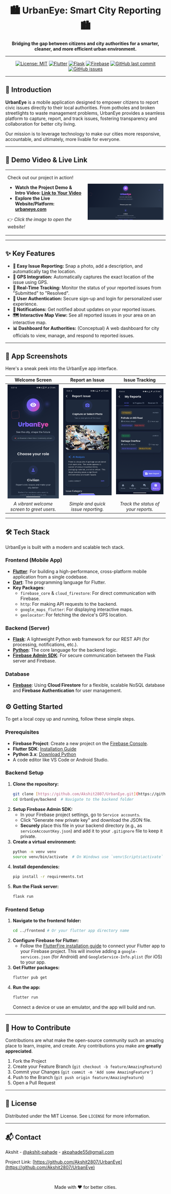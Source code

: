 <div align="center">

  <br />
  <br />

  <!-- You can add a logo here if you have one -->
  <!-- <img src="URL_TO_YOUR_LOGO" alt="UrbanEye Logo" width="200"/> -->

  # 🏙️ UrbanEye: Smart City Reporting 🏙️

  **Bridging the gap between citizens and city authorities for a smarter, cleaner, and more efficient urban environment.**

  ---

  <!-- Badges -->
  <p>
    <a href="#"><img alt="License: MIT" src="https://img.shields.io/badge/License-MIT-yellow.svg"/></a>
    <a href="#"><img alt="Flutter" src="https://img.shields.io/badge/Frontend-Flutter-blue.svg?logo=flutter"/></a>
    <a href="#"><img alt="Flask" src="https://img.shields.io/badge/Backend-Flask-black.svg?logo=flask"/></a>
    <a href="#"><img alt="Firebase" src="https://img.shields.io/badge/Database-Firebase-orange.svg?logo=firebase"/></a>
    <a href="#"><img alt="GitHub last commit" src="https://img.shields.io/github/last-commit/Akshit2807/UrbanEye.svg"/></a>
    <a href="#"><img alt="GitHub issues" src="https://img.shields.io/github/issues/Akshit2807/UrbanEye.svg"/></a>
  </p>
</div>

---

## 🚀 Introduction

**UrbanEye** is a mobile application designed to empower citizens to report civic issues directly to their local authorities. From potholes and broken streetlights to waste management problems, UrbanEye provides a seamless platform to capture, report, and track issues, fostering transparency and collaboration for better city living.

Our mission is to leverage technology to make our cities more responsive, accountable, and ultimately, more livable for everyone.

---

## 🎥 Demo Video & Live Link

<table>
<tr>
<td width="50%" valign="top">

Check out our project in action!

- **Watch the Project Demo & Intro Video:** [**Link to Your Video**](https://youtu.be/1qoraqzspt4)  
- **Explore the Live Website/Platform:** [**urbaneye.com**](https://urban-eye-jfcf-3a9x5uwfu-akpahade55-9707s-projects.vercel.app/)

👉 *Click the image to open the website!*

</td>
<td width="50%">

<a href="https://urban-eye-jfcf-3a9x5uwfu-akpahade55-9707s-projects.vercel.app/">
  <img src="https://github.com/Akshit2807/UrbanEye/blob/main/demo/UE-website.png?raw=true" width="100%"/>
</a>

</td>
</tr>
</table>



---

## ✨ Key Features

* **📸 Easy Issue Reporting:** Snap a photo, add a description, and automatically tag the location.
* **📍 GPS Integration:** Automatically captures the exact location of the issue using GPS.
* **🚦 Real-Time Tracking:** Monitor the status of your reported issues from "Submitted" to "Resolved".
* **👤 User Authentication:** Secure sign-up and login for personalized user experience.
* **💬 Notifications:** Get notified about updates on your reported issues.
* **🗺️ Interactive Map View:** See all reported issues in your area on an interactive map.
* **📊 Dashboard for Authorities:** (Conceptual) A web dashboard for city officials to view, manage, and respond to reported issues.

---

## 📱 App Screenshots

Here's a sneak peek into the UrbanEye app interface.

| Welcome Screen | Report an Issue | Issue Tracking |
| :---: | :---: | :---: |
| <a href="https://youtu.be/1qoraqzspt4" target="_blank"><img src="https://github.com/Akshit2807/UrbanEye/blob/main/demo/UE-demo-1.jpg" alt="Welcome Screen" width="250"></a> | <a href="https://youtu.be/1qoraqzspt4" target="_blank"><img src="https://github.com/Akshit2807/UrbanEye/blob/main/demo/UE-demo-3.jpg" alt="Report an Issue" width="250"></a> | <a href="https://youtu.be/1qoraqzspt4" target="_blank"><img src="https://github.com/Akshit2807/UrbanEye/blob/main/demo/UE-demo-2.jpg" alt="Issue Tracking" width="250"></a> |
| *A vibrant welcome screen to greet users.* | *Simple and quick issue reporting.* | *Track the status of your reports.* |



---

## 🛠️ Tech Stack

UrbanEye is built with a modern and scalable tech stack.

### **Frontend (Mobile App)**
* **[Flutter](https://flutter.dev/)**: For building a high-performance, cross-platform mobile application from a single codebase.
* **[Dart](https://dart.dev/)**: The programming language for Flutter.
* **Key Packages**:
    * `firebase_core` & `cloud_firestore`: For direct communication with Firebase.
    * `http`: For making API requests to the backend.
    * `google_maps_flutter`: For displaying interactive maps.
    * `geolocator`: For fetching the device's GPS location.

### **Backend (Server)**
* **[Flask](https://flask.palletsprojects.com/)**: A lightweight Python web framework for our REST API (for processing, notifications, etc.).
* **[Python](https://www.python.org/)**: The core language for the backend logic.
* **[Firebase Admin SDK](https://firebase.google.com/docs/admin/setup)**: For secure communication between the Flask server and Firebase.

### **Database**
* **[Firebase](https://firebase.google.com/)**: Using **Cloud Firestore** for a flexible, scalable NoSQL database and **Firebase Authentication** for user management.


## ⚙️ Getting Started

To get a local copy up and running, follow these simple steps.

### **Prerequisites**

* **Firebase Project**: Create a new project on the [Firebase Console](https://console.firebase.google.com/).
* **Flutter SDK**: [Installation Guide](https://flutter.dev/docs/get-started/install)
* **Python 3.x**: [Download Python](https://www.python.org/downloads/)
* A code editor like VS Code or Android Studio.

### **Backend Setup**

1.  **Clone the repository:**
    ```sh
    git clone [https://github.com/Akshit2807/UrbanEye.git](https://github.com/Akshit2807/UrbanEye.git)
    cd UrbanEye/backend  # Navigate to the backend folder
    ```
2.  **Setup Firebase Admin SDK:**
    * In your Firebase project settings, go to `Service accounts`.
    * Click "Generate new private key" and download the JSON file.
    * **Securely** place this file in your backend directory (e.g., as `serviceAccountKey.json`) and add it to your `.gitignore` file to keep it private.
3.  **Create a virtual environment:**
    ```sh
    python -m venv venv
    source venv/bin/activate  # On Windows use `venv\Scripts\activate`
    ```
4.  **Install dependencies:**
    ```sh
    pip install -r requirements.txt
    ```
5.  **Run the Flask server:**
    ```sh
    flask run
    ```

### **Frontend Setup**

1.  **Navigate to the frontend folder:**
    ```sh
    cd ../frontend # Or your flutter app directory name
    ```
2.  **Configure Firebase for Flutter:**
    * Follow the [FlutterFire installation guide](https://firebase.flutter.dev/docs/overview#installation) to connect your Flutter app to your Firebase project. This will involve adding a `google-services.json` (for Android) and `GoogleService-Info.plist` (for iOS) to your app.
3.  **Get Flutter packages:**
    ```sh
    flutter pub get
    ```
4.  **Run the app:**
    ```sh
    flutter run
    ```
    Connect a device or use an emulator, and the app will build and run.

---

## 🤝 How to Contribute

Contributions are what make the open-source community such an amazing place to learn, inspire, and create. Any contributions you make are **greatly appreciated**.

1.  Fork the Project
2.  Create your Feature Branch (`git checkout -b feature/AmazingFeature`)
3.  Commit your Changes (`git commit -m 'Add some AmazingFeature'`)
4.  Push to the Branch (`git push origin feature/AmazingFeature`)
5.  Open a Pull Request

---

## 📜 License

Distributed under the MIT License. See `LICENSE` for more information.

---

## 📬 Contact

Akshit - [@akshit-pahade](https://www.linkedin.com/in/akshit-pahade/) - akpahade55@gmail.com

Project Link: [https://github.com/Akshit2807/UrbanEye](https://github.com/Akshit2807/UrbanEye)

<div align="center">
  <br />
  <p>Made with ❤️ for better cities.</p>
</div>

